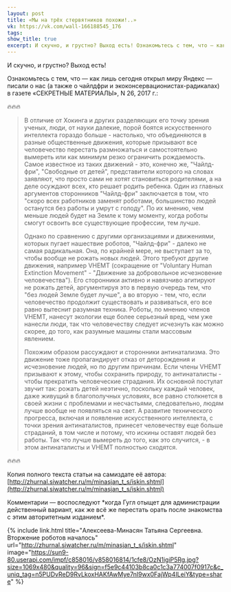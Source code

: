```yaml
---
layout: post
title: «Мы на трёх стервятников похожи!..»
vk: https://vk.com/wall-166188545_176
tags: 
show_title: true
excerpt: И скучно, и грустно? Выход есть! Ознакомьтесь с тем, что — как лишь сегодня открыл миру Яндекс — писали о нас (а также о чайлдфри и экоконсервационистах-радикалах) в газете «СЕКРЕТНЫЕ МАТЕРИАЛЫ», N 26, 2017 г. ...
---
```

И скучно, и грустно? Выход есть! 

Ознакомьтесь с тем, что — как лишь сегодня открыл миру Яндекс — писали о нас (а также о чайлдфри и экоконсервационистах-радикалах) в газете «СЕКРЕТНЫЕ МАТЕРИАЛЫ», N 26, 2017 г.:

 🔥🔥🔥
>В отличие от Хокинга и других разделяющих его точку зрения ученых, люди, от науки далекие, порой боятся искусственного интеллекта гораздо больше - настолько, что объединяются в разные общественные движения, которые призывают все человечество перестать размножаться и самостоятельно вымереть или как минимум резко ограничить рождаемость. Самое известное из таких движений - это, конечно же, "Чайлд-фри", "Свободные от детей", представители которого на словах заявляют, что просто сами не хотят становиться родителями, а на деле осуждают всех, кто решает родить ребенка. Один из главных аргументов сторонников "Чайлд-фри" заключается в том, что "скоро всех работников заменят роботами, большинство людей останутся без работы и умрут с голоду". По их мнению, чем меньше людей будет на Земле к тому моменту, когда роботы смогут освоить все существующие профессии, тем лучше. 
>
>Однако по сравнению с другими организациями и движениями, которых пугает нашествие роботов, "Чайлд-фри" - далеко не самая радикальная. Она, по крайней мере, не выступает за то, чтобы вообще не рожать новых людей. Этого требуют другие движения, например VHEMT (сокращение от "Voluntary Human Extinction Movement" - "Движение за добровольное исчезновение человечества"). Его сторонники активно и навязчиво агитируют не рожать детей, аргументируя это в первую очередь тем, что "без людей Земле будет лучше", а во вторую - тем, что, если человечество продолжит существовать и развиваться, его все равно вытеснит разумная техника. Роботы, по мнению членов VHEMT, нанесут экологии еще более серьезный вред, чем уже нанесли люди, так что человечеству следует исчезнуть как можно скорее, до того, как разумные машины стали массовым явлением. 
>
>Похожим образом рассуждают и сторонники антинатализма. Это движение тоже пропагандирует отказ от деторождения и исчезновение людей, но по другим причинам. Если члены VHEMT призывают к этому, чтобы сохранить природу, то антинаталисты - чтобы прекратить человеческие страдания. Их основной постулат звучит так: рожать детей неэтично, поскольку каждый человек, даже живущий в благополучных условиях, все равно столкнется в своей жизни с проблемами и несчастьями, следовательно, людям лучше вообще не появляться на свет. А развитие технического прогресса, включая и появление искусственного интеллекта, с точки зрения антинаталистов, принесет человечеству еще больше страданий, в том числе и потому, что искины оставят людей без работы. Так что лучше вымереть до того, как это случится, - в этом антинаталисты и VHEMT полностью сходятся.

🔥🔥🔥

Копия полного текста статьи на самиздате её автора: [http://zhurnal.siwatcher.ru/m/minasjan_t_s/iskin.shtml](http://zhurnal.siwatcher.ru/m/minasjan_t_s/iskin.shtml)

Комментарии — воспоследуют \*когда Гугл отыщет для администрации действенный вариант, как же всё же перестать орать после знакомства с этим авторитетным изданием\*.

{% include link.html title="Алексеева-Минасян Татьяна Сергеевна. Вторжение роботов началось" url="http://zhurnal.siwatcher.ru/m/minasjan_t_s/iskin.shtml" image="https://sun9-80.userapi.com/impf/c858016/v858016814/1cfe8/OzN1igiP5Rg.jpg?size=1069x480&quality=96&sign=f5e9c44103b8ca0c1c3a774007f0917c&c_uniq_tag=n5PUDvReD9RvLkoxHAKfAwMye7nI9wx0FajWp4ILeiY&type=share" %}